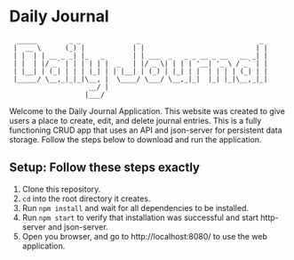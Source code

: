 # Daily Journal
```
  _____        _ _              _                              _ 
 |  __ \      (_) |            | |                            | |
 | |  | | __ _ _| |_   _       | | ___  _   _ _ __ _ __   __ _| |
 | |  | |/ _` | | | | | |  _   | |/ _ \| | | | '__| '_ \ / _` | |
 | |__| | (_| | | | |_| | | |__| | (_) | |_| | |  | | | | (_| | |
 |_____/ \__,_|_|_|\__, |  \____/ \___/ \__,_|_|  |_| |_|\__,_|_|
                    __/ |                                        
                   |___/  
```
Welcome to the Daily Journal Application. This website was created to give users a place to create, edit, and delete journal entries. This is a fully functioning CRUD app that uses an API and json-server for persistent data storage. Follow the steps below to download and run the application. 
## Setup: Follow these steps exactly
1. Clone this repository.
1. `cd` into the root directory it creates.
1. Run `npm install` and wait for all dependencies to be installed.
1. Run `npm start` to verify that installation was successful and start http-server and json-server.
1. Open you browser, and go to http://localhost:8080/ to use the web application.
